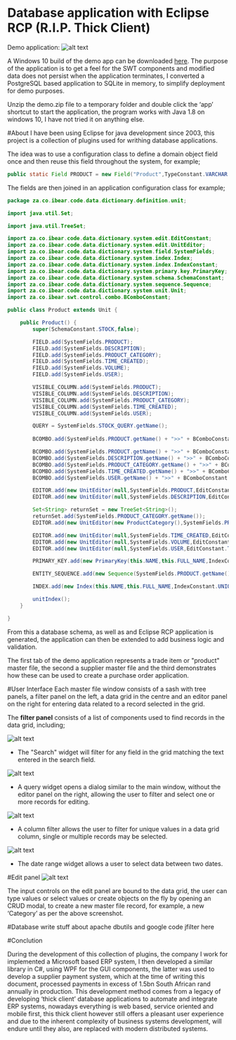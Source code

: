 # Database application with Eclipse RCP (R.I.P. Thick Client)

Demo application: 
![alt text](https://github.com/pfaffventer/ibear-co-za-eclipse-rcp/blob/master/readme.resource/overview_000.PNG "Demo application screenshot")

A Windows 10 build of the demo app can be downloaded [here](https://github.com/pfaffventer/ibear-co-za-eclipse-rcp-demo-build-windows.git). The purpose of the application is to get a feel for the SWT components and modified data does not persist when the application terminates, I converted a PostgreSQL based application to SQLite in memory, to simplify deployment for demo purposes.

Unzip the demo.zip file to a temporary folder and double click the ‘app’ shortcut to start the application, the program works with Java 1.8 on windows 10, I have not tried it on anything else.

#About
I have been using Eclipse for java development since 2003, this project is a collection of plugins used for writhing database applications.

The idea was to use a configuration class to define a domain object field once and then reuse this field throughout the system, for example;
```Java
public static Field PRODUCT = new Field("Product",TypeConstant.VARCHAR + " (30)","width=120>default= ");
```

The fields are then joined in an application configuration class for example;

```Java
package za.co.ibear.code.data.dictionary.definition.unit;

import java.util.Set;

import java.util.TreeSet;

import za.co.ibear.code.data.dictionary.system.edit.EditConstant;
import za.co.ibear.code.data.dictionary.system.edit.UnitEditor;
import za.co.ibear.code.data.dictionary.system.field.SystemFields;
import za.co.ibear.code.data.dictionary.system.index.Index;
import za.co.ibear.code.data.dictionary.system.index.IndexConstant;
import za.co.ibear.code.data.dictionary.system.primary.key.PrimaryKey;
import za.co.ibear.code.data.dictionary.system.schema.SchemaConstant;
import za.co.ibear.code.data.dictionary.system.sequence.Sequence;
import za.co.ibear.code.data.dictionary.system.unit.Unit;
import za.co.ibear.swt.control.combo.BComboConstant;

public class Product extends Unit {

	public Product() {
		super(SchemaConstant.STOCK,false);

		FIELD.add(SystemFields.PRODUCT);
		FIELD.add(SystemFields.DESCRIPTION);
		FIELD.add(SystemFields.PRODUCT_CATEGORY);
		FIELD.add(SystemFields.TIME_CREATED);
		FIELD.add(SystemFields.VOLUME);
		FIELD.add(SystemFields.USER);

		VISIBLE_COLUMN.add(SystemFields.PRODUCT);
		VISIBLE_COLUMN.add(SystemFields.DESCRIPTION);
		VISIBLE_COLUMN.add(SystemFields.PRODUCT_CATEGORY);
		VISIBLE_COLUMN.add(SystemFields.TIME_CREATED);
		VISIBLE_COLUMN.add(SystemFields.USER);

		QUERY = SystemFields.STOCK_QUERY.getName();
		
		BCOMBO.add(SystemFields.PRODUCT.getName() + ">>" + BComboConstant.QUERY + ">>" + SystemFields.STOCK_QUERY.getName() + ">>" + SystemFields.STOCK_QUERY.getDescription());

		BCOMBO.add(SystemFields.PRODUCT.getName() + ">>" + BComboConstant.MULTI);
		BCOMBO.add(SystemFields.DESCRIPTION.getName() + ">>" + BComboConstant.MULTI);
		BCOMBO.add(SystemFields.PRODUCT_CATEGORY.getName() + ">>" + BComboConstant.UNIT_BROWSE);
		BCOMBO.add(SystemFields.TIME_CREATED.getName() + ">>" + BComboConstant.DATE);
		BCOMBO.add(SystemFields.USER.getName() + ">>" + BComboConstant.MULTI);

		EDITOR.add(new UnitEditor(null,SystemFields.PRODUCT,EditConstant.TEXT,false));
		EDITOR.add(new UnitEditor(null,SystemFields.DESCRIPTION,EditConstant.TEXT,false));

		Set<String> returnSet = new TreeSet<String>();
		returnSet.add(SystemFields.PRODUCT_CATEGORY.getName());
		EDITOR.add(new UnitEditor(new ProductCategory(),SystemFields.PRODUCT_CATEGORY,EditConstant.UNIT_EDIT,false,returnSet));

		EDITOR.add(new UnitEditor(null,SystemFields.TIME_CREATED,EditConstant.TEXT,true));
		EDITOR.add(new UnitEditor(null,SystemFields.VOLUME,EditConstant.TEXT,true));
		EDITOR.add(new UnitEditor(null,SystemFields.USER,EditConstant.TEXT,true));

		PRIMARY_KEY.add(new PrimaryKey(this.NAME,this.FULL_NAME,IndexConstant.UNIQUE,"01",SystemFields.PRODUCT));

		ENTITY_SEQUENCE.add(new Sequence(SystemFields.PRODUCT.getName(),15));

		INDEX.add(new Index(this.NAME,this.FULL_NAME,IndexConstant.UNIQUE,"01",SystemFields.PRODUCT));

		unitIndex();
	}

}
```

From this a database schema, as well as and Eclipse RCP application is generated, the application can then be extended to add business logic and validation.

The first tab of the demo application represents a trade item or "product" master file, the second a supplier master file and the third demonstrates how these can be used to create a purchase order application. 

#User Interface
Each master file window consists of a sash with tree panels, a filter panel on the left, a data grid in the centre and an editor panel on the right for entering data related to a record selected in the grid. 

The __filter panel__ consists of a list of components used to find records in the data grid, including;

![alt text](https://github.com/pfaffventer/ibear-co-za-eclipse-rcp/blob/master/readme.resource/filter_panel_000.PNG "Filter panel")

* The "Search" widget will filter for any field in the grid matching the text entered in the search field.

![alt text](https://github.com/pfaffventer/ibear-co-za-eclipse-rcp/blob/master/readme.resource/filter_panel_001.PNG "Filter panel")

* A query widget opens a dialog similar to the main window, without the editor panel on the right, allowing the user to filter and select one or more records for editing.

![alt text](https://github.com/pfaffventer/ibear-co-za-eclipse-rcp/blob/master/readme.resource/filter_panel_002.PNG "Filter panel")

* A column filter allows the user to filter for unique values in a data grid column, single or multiple records may be selected.

![alt text](https://github.com/pfaffventer/ibear-co-za-eclipse-rcp/blob/master/readme.resource/filter_panel_003.PNG "Filter panel")

* The date range widget allows a user to select data between two dates.

#Edit panel
![alt text](https://github.com/pfaffventer/ibear-co-za-eclipse-rcp/blob/master/readme.resource/editor_panel_000.PNG "Edit panel")

The input controls on the edit panel are bound to the data grid, the user can type values or select values or create objects on the fly by opening an CRUD modal, to create a new master file record, for example, a new ‘Category’ as per the above screenshot.

#Database
write stuff about apache dbutils and google code jfilter here

#Conclution

During the development of this collection of plugins, the company I work for implemented a Microsoft based ERP system, I then developed a similar library in C#, using WPF for the GUI components, the latter was used to develop a supplier payment system, which at the time of writing this document, processed payments in excess of 1.5bn South African rand annually in production. This development method comes from a legacy of developing ‘thick client’ database applications to automate and integrate ERP systems, nowadays everything is web based, service oriented and mobile first, this thick client however still offers a pleasant user experience and due to the inherent complexity of business systems development, will endure until they also, are replaced with modern distributed systems.
